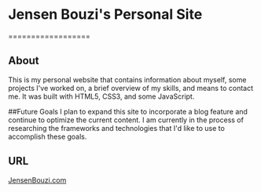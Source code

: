 # Jensen Bouzi's Personal Site
==================
## About
This is my personal website that contains information about myself, some projects I've worked on, 
a brief overview of my skills, and means to contact me. It was built with HTML5, CSS3, and some JavaScript. 

##Future Goals
I plan to expand this site to incorporate a blog feature and continue to optimize the current content. 
I am currently in the process of researching the frameworks and technologies that I'd like to use to
accomplish these goals. 

## URL
[JensenBouzi.com](www.jensenbouzi.com)

